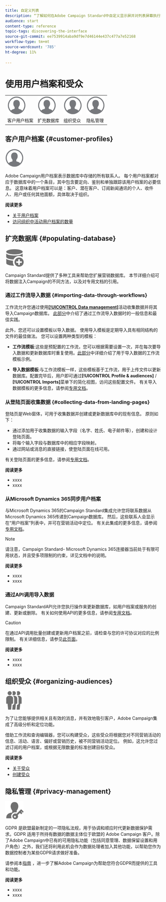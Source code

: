 ```yaml
---
title: 自定义列表
description: “了解如何在Adobe Campaign Standard中自定义显示屏并对列表屏幕执行操作：排序、筛选、删除或复制元素。 列表屏幕显示一个或多个给定资源的元素。”
audience: start
content-type: reference
topic-tags: discovering-the-interface
source-git-commit: ee7539914aba9df9e7d46144e437c477a7e52168
workflow-type: tm+mt
source-wordcount: '785'
ht-degree: 11%

---
```



# 使用用户档案和受众

<table>
<tr>
    <td valign="top">
        <a href="../../start/using/work-with-audiences.md"><img width="60px" alt="条件" src="assets/icon_profile.svg"/></a>
    </td>
    <td valign="top">
        <a href="../../api/using/creating-a-service.md"><img width="60px" alt="条件" src="assets/icon_profile.svg"/></a>
    </td>
    <td valign="top">
        <a href="../../api/using/interacting-with-custom-resources.md"><img width="60px" alt="条件" src="assets/icon_profile.svg"/></a>
    </td>
    <td valign="top">
        <a href="../../api/using/interacting-with-marketing-history.md"><img width="60px" alt="条件" src="assets/icon_profile.svg"/></a>
    </td>
</tr>
<tr>
<td>客户用户档案</td>
<td>扩充数据库</td>
<td>组织受众</td>
<td>隐私管理</td>
</tr>
</table>

## 客户用户档案 {#customer-profiles}

<img width="60px" alt="条件" src="assets/icon_profile.svg"/>

Adobe Campaign用户档案表示数据库中存储的所有联系人。 每个用户档案都对应于数据库中的一个条目，其中包含要定向、鉴别和单独跟踪该用户档案的必要信息。 这意味着用户档案可以是：客户、潜在客户、订阅新闻通讯的个人、收件人、用户或任何其他面额，具体取决于组织。

**阅读更多**

* [关于用户档案](../../audiences/using/about-profiles.md)
* [访问组织中活动用户档案的数量](../../audiences/using/active-profiles.md)

## 扩充数据库 {#populating-database}

<img width="60px" alt="条件" src="assets/icon_populate.svg"/>

Campaign Standard提供了多种工具来帮助您扩展营销数据库。 本节详细介绍可将数据注入Campaign的不同方法，以及对专用文档的引用。

### 通过工作流导入数据 {#importing-data-through-workflows}

工作流允许您通过使用[**[!UICONTROL Data management]**](../../automating/using/about-data-management-activities.md)活动收集数据并将其导入Campaign数据库。 [此部分](../../automating/using/about-data-import-and-export.md)中介绍了通过工作流导入数据时的一般信息和最佳实践。

此外，您还可以设置模板以导入数据。 使用导入模板是定期导入具有相同结构的文件的最佳做法。 您可以设置两种类型的模板：

* **工作流模板**:这些是预配置的工作流，您可以根据需要设置一次，并在每次要导入数据和更新数据库时重复使用。[此部分](../../automating/using/creating-import-workflow-templates.md)中详细介绍了用于导入数据的工作流模板示例。

* **导入数据模板**:与工作流模板一样，这些模板基于工作流，用于上传文件以更新数据库。配置完毕后，用户即可通过&#x200B;**[!UICONTROL Profile & audiences]** / **[!UICONTROL Imports]**&#x200B;菜单下的简化视图，访问这些配置文件。 有关导入数据模板的更多信息，请参阅[专用文档](../../automating/using/importing-data-with-import-templates.md)。

### 从登陆页面收集数据 {#collecting-data-from-landing-pages}

登陆页是Web窗体，可用于收集数据并创建或更新数据库中的现有信息。 原则如下：

* 通过添加用于收集数据的输入字段（名字、姓氏、电子邮件等），创建和设计登陆页面。
* 将每个输入字段与数据库中的相应字段映射。
* 通过网站或消息的直接链接，使登陆页面在线可用。

有关登陆页面的更多信息，请参阅[专用文档](../../channels/using/getting-started-with-landing-pages.md)。

**阅读更多**

* xxxx
* xxxx

### 从Microsoft Dynamics 365同步用户档案

与Microsoft Dynamics 365的Campaign Standard集成允许您将联系数据从Microsoft Dynamics 365传递到Campaign数据库。
然后，这些联系人会显示在“用户档案”列表中，并可在营销活动中定位。 有关此集成的更多信息，请参阅[专用文档](../../integrating/using/d365-acs-get-started.md)。

>[!NOTE]
>
>请注意，Campaign Standard- Microsoft Dynamics 365连接器当前处于有限可用状态，并且受多项限制的约束，详见文档中的说明。

**阅读更多**

* xxxx
* xxxx

### 通过API调用导入数据

Campaign StandardAPI允许您执行操作来更新数据库，如用户档案或服务的创建、更新或删除。 有关如何使用API的更多信息，请参阅[专用文档](../../api/using/get-started-apis.md)。

>[!CAUTION]
>
>在通过API调用批量创建或更新用户档案之前，请检查与您的许可协议对应的比例限制。 有关详细信息，请参见[此页面](https://helpx.adobe.com/legal/product-descriptions/campaign-standard.html#ITInfrastructureResourcesbyActiveProfilesTiers)。

**阅读更多**

* xxxx
* xxxx

## 组织受众 {#organizing-audiences}

<img width="60px" alt="条件" src="assets/icon_audience.svg"/>

为了让您能够提供相关且有效的消息，并有效地吸引客户，Adobe Campaign集成了高级分析和定位功能。

借助工作流和查询编辑器，您可以构建受众，这些受众将根据您对不同营销活动的信息、活动、语言、偏好或营销历史，被不同营销活动定位。 例如，这允许您过滤订阅的用户档案，或根据无限数量的标准创建目标受众。

**阅读更多**

* [关于受众](../../audiences/using/about-audiences.md)
* [创建受众](../../audiences/using/creating-audiences.md)

## 隐私管理 {#privacy-management}

<img width="60px" alt="条件" src="assets/icon_privacy.svg"/>

GDPR 是欧盟最新制定的一项隐私法规，用于协调和顺应时代更新数据保护需求。GDPR 适用于所持有数据的数据主体位于欧盟的 Adobe Campaign 客户。除了Adobe Campaign中已有的可用隐私功能（包括同意管理、数据保留设置和用户角色）之外，我们还将利用此机会作为数据处理者加入其他功能，以帮助您作为数据控制者为某些GDPR请求做好准备。

请参阅本[指南](https://experienceleague.adobe.com/docs/campaign-classic/using/getting-started/privacy/privacy-management.html?lang=zh-Hans) ，进一步了解Adobe Campaign为帮助您符合GDPR而提供的工具和功能。

**阅读更多**

* xxxx
* xxxx